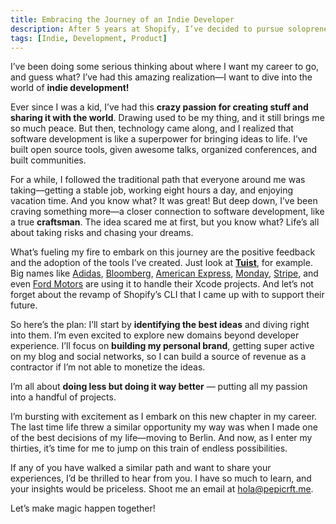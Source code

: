 ```yaml
---
title: Embracing the Journey of an Indie Developer
description: After 5 years at Shopify, I’ve decided to pursue solopreneurship. Drawing on my craftsmanship and software development skills, I’ll build and sell tools based on user needs. Excited for the intimate relationship with development and greater agency over my life. Open to insights from others on this journey.
tags: [Indie, Development, Product]
---
```


I’ve been doing some serious thinking about where I want my career to go, and guess what? I’ve had this amazing realization—I want to dive into the world of **indie development!**

Ever since I was a kid, I’ve had this **crazy passion for creating stuff and sharing it with the world**. Drawing used to be my thing, and it still brings me so much peace. But then, technology came along, and I realized that software development is like a superpower for bringing ideas to life. I’ve built open source tools, given awesome talks, organized conferences, and built communities.

For a while, I followed the traditional path that everyone around me was taking—getting a stable job, working eight hours a day, and enjoying vacation time. And you know what? It was great! But deep down, I’ve been craving something more—a closer connection to software development, like a true **craftsman**. The idea scared me at first, but you know what? Life’s all about taking risks and chasing your dreams.

What’s fueling my fire to embark on this journey are the positive feedback and the adoption of the tools I’ve created. Just look at [**Tuist**](https://tuist.io), for example. Big names like [Adidas](https://adidas.com), [Bloomberg](https://bloomberg.com), [American Express](https://americanexpress.com), [Monday](https://monday.com), [Stripe](https://stripe.com), and even [Ford Motors](https://ford.de) are using it to handle their Xcode projects. And let’s not forget about the revamp of Shopify’s CLI that I came up with to support their future.

So here’s the plan: I’ll start by **identifying the best ideas** and diving right into them. I’m even excited to explore new domains beyond developer experience. I’ll focus on **building my personal brand**, getting super active on my blog and social networks, so I can build a source of revenue as a contractor if I’m not able to monetize the ideas.

I’m all about **doing less but doing it way better** — putting all my passion into a handful of projects.

I’m bursting with excitement as I embark on this new chapter in my career. The last time life threw a similar opportunity my way was when I made one of the best decisions of my life—moving to Berlin. And now, as I enter my thirties, it’s time for me to jump on this train of endless possibilities.

If any of you have walked a similar path and want to share your experiences, I’d be thrilled to hear from you. I have so much to learn, and your insights would be priceless. Shoot me an email at [hola@pepicrft.me](mailto:hola@pepicrft.me).

Let’s make magic happen together!
